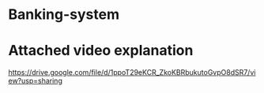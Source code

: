 # Banking-system

# Attached video explanation

https://drive.google.com/file/d/1ppoT29eKCR_ZkoKBRbukutoGvpO8dSR7/view?usp=sharing
